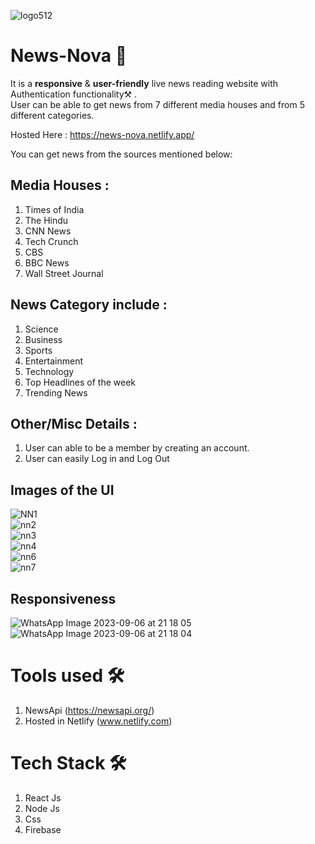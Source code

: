 ![logo512](https://github.com/front-runner-sd/News-Nova-Public/assets/91823106/15a63aa3-b532-4cd4-860c-f9b84889d8a6)

# News-Nova 📰
<p>
It is a <strong>responsive</strong> & <strong>user-friendly</strong> live news reading website with Authentication functionality⚒️ . <br>
User can be able to get news from 7 different media houses and from 5 different categories.
</p>

Hosted Here : https://news-nova.netlify.app/

You can get news from the sources mentioned below: 

## Media Houses :
1. Times of India
2. The Hindu
3. CNN News
4. Tech Crunch
5. CBS
6. BBC News
7. Wall Street Journal

## News Category include :
1. Science
2. Business
3. Sports
4. Entertainment
5. Technology
6. Top Headlines of the week
7. Trending News

## Other/Misc Details :
1. User can able to be a member by creating an account.
2. User can easily Log in and Log Out
 
## Images of the UI
![NN1](https://github.com/front-runner-sd/News-Nova-Public/assets/91823106/13143b22-8cd7-4b91-8fbf-5a57a70d4a01) <br>
![nn2](https://github.com/front-runner-sd/News-Nova-Public/assets/91823106/9c40aef3-cc04-4400-b939-33f75cc9ee74) <br>
![nn3](https://github.com/front-runner-sd/News-Nova-Public/assets/91823106/888c7edc-07ed-4a53-ac86-f0660dbdf387) <br>
![nn4](https://github.com/front-runner-sd/News-Nova-Public/assets/91823106/b111220c-bc0f-461b-8a81-9ce77be6117d) <br>
![nn6](https://github.com/front-runner-sd/News-Nova-Public/assets/91823106/026b8c30-a784-4b5e-82dc-61eaa8701834) <br>
![nn7](https://github.com/front-runner-sd/News-Nova-Public/assets/91823106/c2349fdd-b672-47c5-b429-bbe19d3e12a3) <br>


## Responsiveness
![WhatsApp Image 2023-09-06 at 21 18 05](https://github.com/front-runner-sd/News-Nova-Public/assets/91823106/df1b7a5d-423c-4c40-89a8-4a323de0319b)
![WhatsApp Image 2023-09-06 at 21 18 04](https://github.com/front-runner-sd/News-Nova-Public/assets/91823106/8a12efb7-0318-41c9-9de1-8479c2e84d25)


# Tools used 🛠

1. NewsApi (https://newsapi.org/)
2. Hosted in Netlify (www.netlify.com)

# Tech Stack 🛠

1. React Js
2. Node Js
3. Css
4. Firebase
